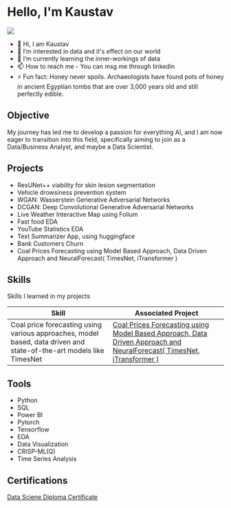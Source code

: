 # Hello, I'm Kaustav
<a href="https://www.linkedin.com/in/kaustav-saloi-ab177518b/"><img src="https://img.shields.io/badge/-LinkedIn-0072b1?&style=for-the-badge&logo=linkedin&logoColor=white" /></a>


- 👋 Hi, I am Kaustav
- 👀 I’m interested in data and it's effect on our world
- 🌱 I’m currently learning the inner-workings of data
- 📫 How to reach me - You can msg me through linkedin
- ⚡ Fun fact: Honey never spoils. Archaeologists have found pots of honey in ancient Egyptian tombs that are over 3,000 years old and still perfectly edible.


## Objective

My journey has led me to develop a passion for everything AI, and I am now eager to transition into this field, specifically aiming to join as a Data/Business Analyst, and maybe a Data Scientist.

## Projects
- ResUNet++ viability for skin lesion segmentation
- Vehicle drowsiness prevention system
- WGAN: Wasserstein Generative Adversarial Networks
- DCGAN: Deep Convolutional Generative Adversarial Networks
- Live Weather Interactive Map using Folium
- Fast food EDA
- YouTube Statistics EDA
- Text Summarizer App, using huggingface
- Bank Customers Churn
- Coal Prices Forecasting using Model Based Approach, Data Driven Approach and NeuralForecast( TimesNet, iTransformer )

  
## Skills
Skills I learned in my projects

| Skill                                            | Associated Project         |
|--------------------------------------------------|----------------------------|
| Coal price forecasting using various approaches, model based, data driven and state-of-the-art models like TimesNet | <a href="https://github.com/kaustavsaloi/Coal_price_forecasting-.git">Coal Prices Forecasting using Model Based Approach, Data Driven Approach and NeuralForecast( TimesNet, iTransformer )</a>|

## Tools
- Python
- SQL
- Power BI
- Pytorch
- Tensorflow
- EDA
- Data Visualization
- CRISP-ML(Q)
- Time Series Analysis
  

## Certifications

<div>
<a href="https://360digitmg.com/verifier/fb1e8f59-6c62-4a2a-a62a-f18c8da4e8eb">Data Sciene Diploma Certificate</a>
</div>


